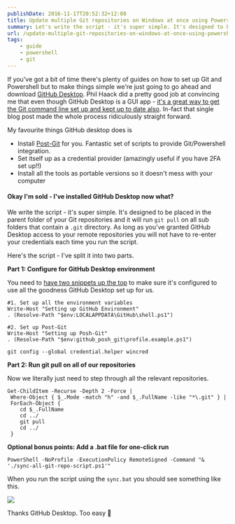 ```yaml
---
publishDate: 2016-11-17T20:52:32+12:00
title: Update multiple Git repositories on Windows at once using Powershell
summary: Let's write the script - it's super simple. It's designed to be placed in the parent folder of your Git repositories.
url: /update-multiple-git-repositories-on-windows-at-once-using-powershell
tags:
    - guide
    - powershell
    - git
---
```


If you've got a bit of time there's plenty of guides on how to set up Git and Powershell but to make things simple we're just going to go ahead and download [GitHub Desktop](https://desktop.github.com/). Phil Haack did a pretty good job at convincing me that even though GitHub Desktop is a GUI app - [it's a great way to get the Git command line set up and kept up to date also](http://haacked.com/archive/2015/10/29/git-shell/). In-fact that single blog post made the whole process ridiculously straight forward.

My favourite things GitHub desktop does is

* Install [Post-Git](https://github.com/dahlbyk/posh-git) for you. Fantastic set of scripts to provide Git/Powershell integration.
* Set itself up as a credential provider (amazingly useful if you have 2FA set up!!)
* Install all the tools as portable versions so it doesn't mess with your computer

#### Okay I'm sold - I've installed GitHub Desktop now what?

We write the script - it's super simple. It's designed to be placed in the parent folder of your Git repositories and it will run `git pull` on all sub folders that contain a `.git` directory. As long as you've granted GitHub Desktop access to your remote repositories you will not have to re-enter your credentials each time you run the script.

Here's the script - I've split it into two parts.

**Part 1: Configure for GitHub Desktop environment**

You need to [have two snippets up the top](https://haacked.com/archive/2015/10/29/git-shell#powershell-configuration) to make sure it's configured to use all the goodness GitHub Desktop set up for us.

```  
#1. Set up all the environment variables
Write-Host "Setting up GitHub Environment"
. (Resolve-Path "$env:LOCALAPPDATA\GitHub\shell.ps1")

#2. Set up Post-Git
Write-Host "Setting up Posh-Git"
. (Resolve-Path "$env:github_posh_git\profile.example.ps1")

git config --global credential.helper wincred
```
**Part 2: Run git pull on all of our repositories**

Now we literally just need to step through all the relevant repositories.

```
Get-ChildItem -Recurse -Depth 2 -Force | 
 Where-Object { $_.Mode -match "h" -and $_.FullName -like "*\.git" } |
 ForEach-Object {
    cd $_.FullName
    cd ../
    git pull
    cd ../
 }
```

**Optional bonus points: Add a .bat file for one-click run**

```
PowerShell -NoProfile -ExecutionPolicy RemoteSigned -Command "& './sync-all-git-repo-script.ps1'"
```

When you run the script using the `sync.bat` you should see something like this.

![](/images/git-cmd.png)

Thanks GitHub Desktop. Too easy 🙂